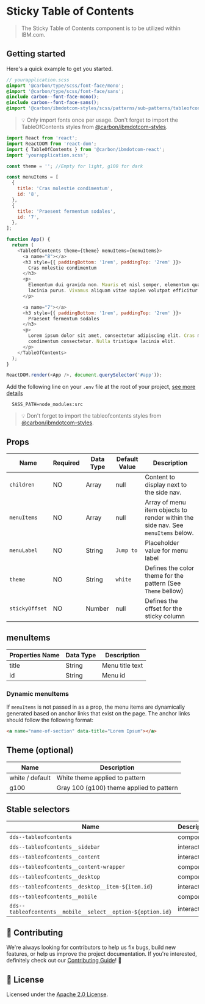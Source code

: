 # Sticky Table of Contents

> The Sticky Table of Contents component is to be utilized within IBM.com.

## Getting started

Here's a quick example to get you started.

```scss
// yourapplication.scss
@import '@carbon/type/scss/font-face/mono';
@import '@carbon/type/scss/font-face/sans';
@include carbon--font-face-mono();
@include carbon--font-face-sans();
@import '@carbon/ibmdotcom-styles/scss/patterns/sub-patterns/tableofcontents/index.scss';
```

> 💡 Only import fonts once per usage. Don't forget to import the
> TableOfContents styles from
> [@carbon/ibmdotcom-styles](https://github.com/carbon-design-system/ibm-dotcom-library/blob/master/packages/styles).

```javascript
import React from 'react';
import ReactDOM from 'react-dom';
import { TableOfContents } from '@carbon/ibmdotcom-react';
import 'yourapplication.scss';

const theme = ''; //Empty for light, g100 for dark

const menuItems = [
  {
    title: 'Cras molestie condimentum',
    id: '8',
  },
  {
    title: 'Praesent fermentum sodales',
    id: '7',
  },
];

function App() {
  return (
    <TableOfContents theme={theme} menuItems={menuItems}>
      <a name="8"></a>
      <h3 style={{ paddingBottom: '1rem', paddingTop: '2rem' }}>
        Cras molestie condimentum
      </h3>
      <p>
        Elementum dui gravida non. Mauris et nisl semper, elementum quam non,
        lacinia purus. Vivamus aliquam vitae sapien volutpat efficitur.
      </p>

      <a name="7"></a>
      <h3 style={{ paddingBottom: '1rem', paddingTop: '2rem' }}>
        Praesent fermentum sodales
      </h3>
      <p>
        Lorem ipsum dolor sit amet, consectetur adipiscing elit. Cras molestie
        condimentum consectetur. Nulla tristique lacinia elit.
      </p>
    </TableOfContents>
  );
}

ReactDOM.render(<App />, document.querySelector('#app'));
```

Add the following line on your `.env` file at the root of your project,
[see more details](https://github.com/carbon-design-system/ibm-dotcom-library/tree/master/packages/styles#usage)

```
  SASS_PATH=node_modules:src
```

> 💡 Don't forget to import the tableofcontents styles from
> [@carbon/ibmdotcom-styles](https://github.com/carbon-design-system/ibm-dotcom-library/blob/master/packages/styles).

## Props

| Name           | Required | Data Type | Default Value | Description                                                                      |
| -------------- | -------- | --------- | ------------- | -------------------------------------------------------------------------------- |
| `children`     | NO       | Array     | null          | Content to display next to the side nav.                                         |
| `menuItems`    | NO       | Array     | null          | Array of menu item objects to render within the side nav. See `menuItems` below. |
| `menuLabel`    | NO       | String    | `Jump to`     | Placeholder value for menu label                                                 |
| `theme`        | NO       | String    | `white`       | Defines the color theme for the pattern (See `Theme` bellow)                     |
| `stickyOffset` | NO       | Number    | null          | Defines the offset for the sticky column                                         |

## menuItems

| Properties Name | Data Type | Description     |
| --------------- | --------- | --------------- |
| title           | String    | Menu title text |
| id              | String    | Menu id         |

### Dynamic menuItems

If `menuItems` is not passed in as a prop, the menu items are dynamically
generated based on anchor links that exist on the page. The anchor links should
follow the following format:

```html
<a name="name-of-section" data-title="Lorem Ipsum"></a>
```

## Theme (optional)

| Name            | Description                              |
| --------------- | ---------------------------------------- |
| white / default | White theme applied to pattern           |
| g100            | Gray 100 (g100) theme applied to pattern |

## Stable selectors

| Name                                                        | Description |
| ----------------------------------------------------------- | ----------- |
| `dds--tableofcontents`                                      | component   |
| `dds--tableofcontents__sidebar`                             | interactive |
| `dds--tableofcontents__content`                             | interactive |
| `dds--tableofcontents__content-wrapper`                     | component   |
| `dds--tableofcontents__desktop`                             | component   |
| `dds--tableofcontents__desktop__item-${item.id}`            | interactive |
| `dds--tableofcontents__mobile`                              | component   |
| `dds--tableofcontents__mobile__select__option-${option.id}` | interactive |

## 🙌 Contributing

We're always looking for contributors to help us fix bugs, build new features,
or help us improve the project documentation. If you're interested, definitely
check out our
[Contributing Guide](https://github.com/carbon-design-system/ibm-dotcom-library/blob/master/.github/CONTRIBUTING.md)!
👀

## 📝 License

Licensed under the
[Apache 2.0 License](https://github.com/carbon-design-system/ibm-dotcom-library/blob/master/LICENSE).
